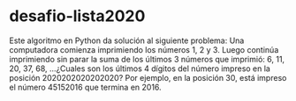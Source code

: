 # desafio-lista2020
Este algoritmo en Python da solución al siguiente problema: Una computadora comienza imprimiendo los números 1, 2 y 3. Luego continúa imprimiendo sin parar la suma de los últimos 3 números que imprimió: 6, 11, 20, 37, 68, ...¿Cuales son los últimos 4 dígitos del número impreso en la posición 2020202020202020? Por ejemplo, en la posición 30, está impreso el número 45152016 que termina en 2016.
